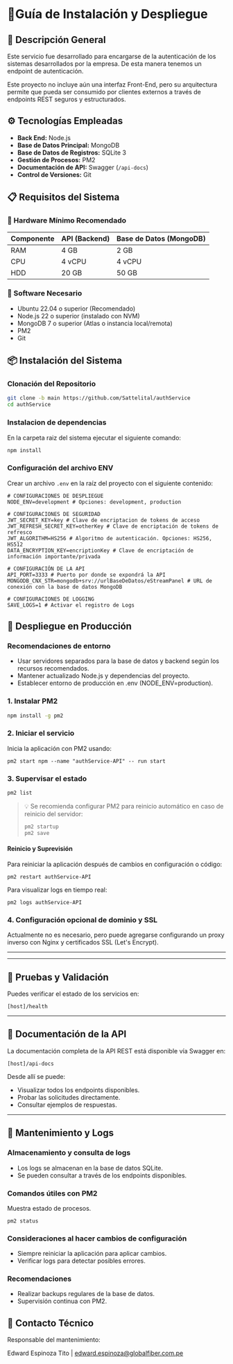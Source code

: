 # 📡Guía de Instalación y Despliegue

## 🧩 Descripción General
Este servicio fue desarrollado para encargarse de la autenticación de los sistemas desarrollados por la empresa. De esta manera tenemos un endpoint de autenticación.

Este proyecto no incluye aún una interfaz Front-End, pero su arquitectura permite que pueda ser consumido por clientes externos a través de endpoints REST seguros y estructurados.

## ⚙️ Tecnologías Empleadas

- **Back End:** Node.js
- **Base de Datos Principal:** MongoDB
- **Base de Datos de Registros:** SQLite 3
- **Gestión de Procesos:** PM2
- **Documentación de API:** Swagger (`/api-docs`)
- **Control de Versiones:** Git

## 📋 Requisitos del Sistema

### 🔧 Hardware Mínimo Recomendado

| Componente | API (Backend) | Base de Datos (MongoDB) |
| ---------- | ------------- | ----------------------- |
| RAM        | 4 GB          | 2 GB                    |
| CPU        | 4 vCPU        | 4 vCPU                  |
| HDD        | 20 GB         | 50 GB                   |

### 🧰 Software Necesario

- Ubuntu 22.04 o superior (Recomendado)
- Node.js 22 o superior (instalado con NVM)
- MongoDB 7 o superior (Atlas o instancia local/remota)
- PM2
- Git

## 📦 Instalación del Sistema

### Clonación del Repositorio

```bash
git clone -b main https://github.com/Sattelital/authService
cd authService
```
### Instalacion de dependencias
En la carpeta raiz del sistema ejecutar el siguiente comando:
```bash
npm install
```
### Configuración del archivo ENV
Crear un archivo `.env` en la raíz del proyecto con el siguiente contenido:
```env
# CONFIGURACIONES DE DESPLIEGUE
NODE_ENV=development # Opciones: development, production

# CONFIGURACIONES DE SEGURIDAD
JWT_SECRET_KEY=key # Clave de encriptacion de tokens de acceso
JWT_REFRESH_SECRET_KEY=otherKey # Clave de encriptación de tokens de refresco
JWT_ALGORITHM=HS256 # Algoritmo de autenticación. Opciones: HS256, HS512
DATA_ENCRYPTION_KEY=encriptionKey # Clave de encriptación de información importante/privada

# CONFIGURACIÓN DE LA API
API_PORT=3333 # Puerto por donde se expondrá la API
MONGODB_CNX_STR=mongodb+srv://urlBaseDeDatos/eStreamPanel # URL de conexión con la base de datos MongoDB

# CONFIGURACIONES DE LOGGING
SAVE_LOGS=1 # Activar el registro de Logs
```

## 🚀 Despliegue en Producción

### Recomendaciones de entorno
* Usar servidores separados para la base de datos y backend según los recursos recomendados.
* Mantener actualizado Node.js y dependencias del proyecto.
* Establecer entorno de producción en .env (NODE_ENV=production).

### 1. Instalar PM2

```bash
npm install -g pm2
```


### 2. Iniciar el servicio
Inicia la aplicación con PM2 usando:

```
pm2 start npm --name "authService-API" -- run start
```

### 3. Supervisar el estado

```bash
pm2 list
```

> 💡 Se recomienda configurar PM2 para reinicio automático en caso de reinicio del servidor:
>
> ```bash
> pm2 startup
> pm2 save
> ```

#### Reinicio y Suprevisión
Para reiniciar la aplicación después de cambios en configuración o código:
```
pm2 restart authService-API
```
Para visualizar logs en tiempo real:
```
pm2 logs authService-API
```

### 4. Configuración opcional de dominio y SSL
Actualmente no es necesario, pero puede agregarse configurando un proxy inverso con Nginx y certificados SSL (Let's Encrypt).

---

<!-- # 📡 Uso del Sistema
## 🔁 Flujo funcional para creación de suscriptores
* Crear categorías para streams.
* Crear streams, asignándoles una categoría.
* Crear paquetes que contengan uno o varios streams.
* Crear planes que agrupen paquetes.
* Crear peers (servidores desde donde el suscriptor reproducirá).
* Finalmente, crear suscriptores asignándoles un plan y un peer.

## 🔁 Dependencias lógicas entre categorías, streams, paquetes y planes
* Cada stream debe estar asociado a una categoría.
* Los paquetes están formados por streams.
* Los planes están formados por paquetes.
* El suscriptor debe tener asignado un plan y un peer. -->

---

## 🧪 Pruebas y Validación
Puedes verificar el estado de los servicios en:
```
[host]/health
```

---

## 📖 Documentación de la API

La documentación completa de la API REST está disponible vía Swagger en:

```
[host]/api-docs
```

Desde allí se puede:

* Visualizar todos los endpoints disponibles.
* Probar las solicitudes directamente.
* Consultar ejemplos de respuestas.

---

## 📝 Mantenimiento y Logs
### Almacenamiento y consulta de logs
* Los logs se almacenan en la base de datos SQLite.
* Se pueden consultar a través de los endpoints disponibles.

### Comandos útiles con PM2
Muestra estado de procesos.
```
pm2 status
```


### Consideraciones al hacer cambios de configuración
* Siempre reiniciar la aplicación para aplicar cambios.
* Verificar logs para detectar posibles errores.

### Recomendaciones
* Realizar backups regulares de la base de datos.
* Supervisión continua con PM2.


## 📌 Contacto Técnico
Responsable del mantenimiento:

Edward Espinoza Tito | edward.espinoza@globalfiber.com.pe
